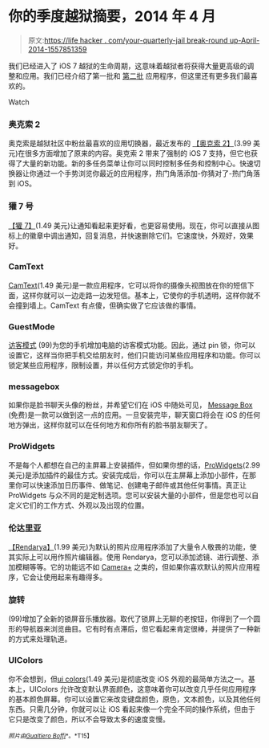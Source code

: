 # 你的季度越狱摘要，2014 年 4 月

> 原文:[https://life hacker . com/your-quarterly-jail break-round up-April-2014-1557851359](https://lifehacker.com/your-quarterly-jailbreak-roundup-april-2014-1557851359)

我们已经进入了 iOS 7 越狱的生命周期，这意味着越狱者将获得大量更高级的调整和应用。我们已经介绍了第一批和 [第二批](http://lifehacker.com/the-best-jailbreak-apps-and-tweaks-for-ios-7-part-ii-1506144309) 应用程序，但这里还有更多我们最喜欢的。

Watch

### 奥克索 2

奥克索是越狱社区中粉丝最喜欢的应用切换器，最近发布的 [【奥克索 2】](http://moreinfo.thebigboss.org/moreinfo/depiction.php?file=auxo2Dp)(3.99 美元)在很多方面增加了原来的内容。奥克索 2 带来了强制的 iOS 7 支持，但它也获得了大量的新功能。新的多任务菜单让你可以同时控制多任务和控制中心。快速切换器让你通过一个手势浏览你最近的应用程序，热门角落添加-你猜对了-热门角落到 iOS。

### 獾 7 号

[【獾 7】](http://moreinfo.thebigboss.org/moreinfo/depiction.php?file=badger7Dp)(1.49 美元)让通知看起来更好看，也更容易使用。现在，你可以直接从图标上的徽章中调出通知，回复消息，并快速删除它们。它速度快，外观好，效果好。

### CamText

[CamText](http://moreinfo.thebigboss.org/moreinfo/depiction.php?file=camtextDp)(1.49 美元)是一款应用程序，它可以将你的摄像头视图放在你的短信下面，这样你就可以一边走路一边发短信。基本上，它使你的手机透明，这样你就不会撞到墙上。CamText 有点傻，但确实做了它应该做的事情。

### GuestMode

[访客模式](http://moreinfo.thebigboss.org/moreinfo/depiction.php?file=guestmodeDp) (99)为您的手机增加电脑的访客模式功能。因此，通过 pin 锁，你可以设置它，这样当你把手机交给朋友时，他们只能访问某些应用程序和功能。你可以锁定某些应用程序，限制设置，并以任何方式锁定你的手机。

### messagebox

如果你是脸书聊天头像的粉丝，并希望它们在 iOS 中随处可见， [Message Box](http://moreinfo.thebigboss.org/moreinfo/depiction.php?file=messagebox7Dp) (免费)是一款可以做到这一点的应用。一旦安装完毕，聊天窗口将会在 iOS 的任何地方弹出，这样你就可以在任何地方和你所有的脸书朋友聊天了。

### ProWidgets

不是每个人都想在自己的主屏幕上安装插件，但如果你想的话，[ProWidgets](http://apt.thebigboss.org/mobileweb/onepackage.php?bundleid=cc.tweak.prowidgets&db=0)(2.99 美元)是添加插件的最佳方式。安装完成后，你可以在主屏幕上添加小部件，在那里你可以快速添加日历事件、做笔记、创建电子邮件或其他任何事情。真正让 ProWidgets 与众不同的是定制选项。您可以安装大量的小部件，但是您也可以自定义它们的工作方式、外观以及出现的位置。

### 伦达里亚

[【Rendarya】](http://moreinfo.thebigboss.org/moreinfo/depiction.php?file=rendaryaDp)(1.99 美元)为默认的照片应用程序添加了大量令人敬畏的功能，使其实际上可以用作照片编辑器。使用 Rendarya，您可以添加滤镜、进行调整、添加模糊等等。它的功能远不如 [Camera+](https://itunes.apple.com/us/app/camera+/id329670577?mt=8) 之类的，但如果你喜欢默认的照片应用程序，它会让使用起来有趣得多。

### 旋转

(99)增加了全新的锁屏音乐播放器。取代了锁屏上无聊的老按钮，你得到了一个圆形的导航器来浏览曲目。它有时有点滞后，但它看起来肯定很棒，并提供了一种新的方式来处理轨道。

### UIColors

你不会想到，但[ui colors](http://moreinfo.thebigboss.org/moreinfo/depiction.php?file=uicolorsDp)(1.49 美元)是彻底改变 iOS 外观的最简单方法之一。基本上，UIColors 允许改变默认界面颜色，这意味着你可以改变几乎任何应用程序的基本颜色屏幕。你可以设置它来改变键盘颜色，原色，文本颜色，以及其他任何东西。只需几分钟，你就可以让 iOS 看起来像一个完全不同的操作系统，但由于它只是改变了颜色，所以不会导致太多的速度变慢。

<small>*照片由*</small>[<small>*Gualtiero Boffi*</small>](http://www.shutterstock.com/pic-79591057/stock-photo-concrete-grunge-jail-and-light-from-window.html?src=6mpsYF4K3rwTJhdebJU5YQ-1-148)<small>*。*T15】</small>